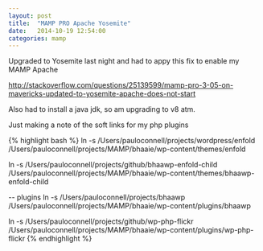 ```yaml
---
layout: post
title:  "MAMP PRO Apache Yosemite"
date:   2014-10-19 12:54:00
categories: mamp
---
```


Upgraded to Yosemite last night and had to appy this fix to enable my MAMP Apache

http://stackoverflow.com/questions/25139599/mamp-pro-3-05-on-mavericks-updated-to-yosemite-apache-does-not-start

Also had to install a java jdk, so am upgrading to v8 atm.

Just making a note of the soft links for my php plugins

{% highlight bash %}
ln -s /Users/pauloconnell/projects/wordpress/enfold /Users/pauloconnell/projects/MAMP/bhaaie/wp-content/themes/enfold

ln -s /Users/pauloconnell/projects/github/bhaawp-enfold-child /Users/pauloconnell/projects/MAMP/bhaaie/wp-content/themes/bhaawp-enfold-child

-- plugins
ln -s /Users/pauloconnell/projects/bhaawp /Users/pauloconnell/projects/MAMP/bhaaie/wp-content/plugins/bhaawp

ln -s /Users/pauloconnell/projects/github/wp-php-flickr /Users/pauloconnell/projects/MAMP/bhaaie/wp-content/plugins/wp-php-flickr
{% endhighlight %}